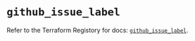 # `github_issue_label`

Refer to the Terraform Registory for docs: [`github_issue_label`](https://registry.terraform.io/providers/integrations/github/5.27.0/docs/resources/issue_label).
